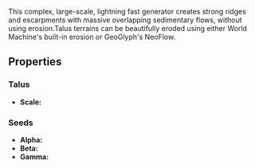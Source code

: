 This complex, large-scale, lightning fast generator creates strong ridges and escarpments with massive overlapping sedimentary flows, without using erosion.Talus terrains can be beautifully eroded using either World Machine's built-in erosion or GeoGlyph's NeoFlow.

## Properties

### Talus

- **Scale:**

### Seeds

- **Alpha:**
- **Beta:**
- **Gamma:**